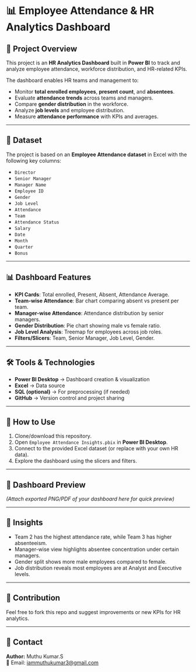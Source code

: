 # 📊 Employee Attendance & HR Analytics Dashboard

## 📌 Project Overview
This project is an **HR Analytics Dashboard** built in **Power BI** to track and analyze employee attendance, workforce distribution, and HR-related KPIs.  

The dashboard enables HR teams and management to:
- Monitor **total enrolled employees**, **present count**, and **absentees**.
- Evaluate **attendance trends** across teams and managers.
- Compare **gender distribution** in the workforce.
- Analyze **job levels** and employee distribution.
- Measure **attendance performance** with KPIs and averages.

---

## 📂 Dataset
The project is based on an **Employee Attendance dataset** in Excel with the following key columns:

- `Director`
- `Senior Manager`
- `Manager Name`
- `Employee ID`
- `Gender`
- `Job Level`
- `Attendance`
- `Team`
- `Attendance Status`
- `Salary`
- `Date`
- `Month`
- `Quarter`
- `Bonus`

---

## 📊 Dashboard Features
- **KPI Cards**: Total enrolled, Present, Absent, Attendance Average.
- **Team-wise Attendance**: Bar chart comparing absent vs present per team.
- **Manager-wise Attendance**: Attendance distribution by senior managers.
- **Gender Distribution**: Pie chart showing male vs female ratio.
- **Job Level Analysis**: Treemap for employees across job roles.
- **Filters/Slicers**: Team, Senior Manager, Job Level, Gender.

---

## 🛠️ Tools & Technologies
- **Power BI Desktop** → Dashboard creation & visualization
- **Excel** → Data source
- **SQL (optional)** → For preprocessing (if needed)
- **GitHub** → Version control and project sharing

---

## 🚀 How to Use
1. Clone/download this repository.
2. Open `Employee Attendance Insights.pbix` in **Power BI Desktop**.
3. Connect to the provided Excel dataset (or replace with your own HR data).
4. Explore the dashboard using the slicers and filters.

---

## 📸 Dashboard Preview
*(Attach exported PNG/PDF of your dashboard here for quick preview)*  

---

## 📌 Insights
- Team 2 has the highest attendance rate, while Team 3 has higher absenteeism.
- Manager-wise view highlights absentee concentration under certain managers.
- Gender split shows more male employees compared to female.
- Job distribution reveals most employees are at Analyst and Executive levels.

---

## 🤝 Contribution
Feel free to fork this repo and suggest improvements or new KPIs for HR analytics.

---

## 📧 Contact
**Author:** Muthu Kumar.S  
📩 Email: iammuthukumar3@gmail.com  
